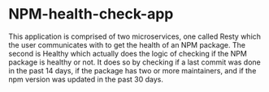 # NPM-health-check-app
This application is comprised of two microservices, one called Resty which the user communicates with to get the health of an NPM package. The second is Healthy which actually does the logic of checking
if the NPM package is healthy or not. It does so by checking if a last commit was done in the past 14 days, if the package has two or more maintainers, and if the npm version was updated in the past 30 days.
